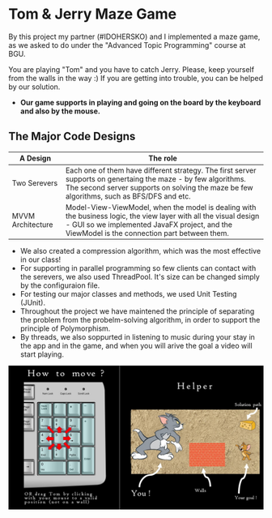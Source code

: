 # Tom & Jerry Maze Game

By this project my partner (#IDOHERSKO) and I implemented a maze game, as we asked to do under the "Advanced Topic Programming" course at BGU.

You are playing "Tom" and you have to catch Jerry. Please, keep yourself from the walls in the way :)
If you are getting into trouble, you can be helped by our solution.

* **Our game supports in playing and going on the board by the keyboard and also by the mouse.**

## The Major Code Designs

| A Design | The role |
| --- | --- |
| Two Serevers | Each one of them have different strategy. The first server supports on genertaing the maze - by few algorithms. The second server supports on solving the maze be few algorithms, such as BFS/DFS and etc. |
| MVVM Architecture | Model-View-ViewModel, when the model is dealing with the business logic, the view layer with all the visual design - GUI so we implemented JavaFX project, and the ViewModel is the connection part between them. |

* We also created a compression algorithm, which was the most effective in our class!
* For supporting in parallel programming so few clients can contact with the serevers, we also used ThreadPool. It's size can be changed simply by the configuraion file.
* For testing our major classes and methods, we used Unit Testing (JUnit).
* Throughout the project we have maintened the principle of separating the problem from the probelm-solving algorithm, in order to support the principle of Polymorphism.
* By threads, we also soppurted in listening to music during your stay in the app and in the game, and when you will arive the goal a video will start playing.

![This is an image](https://github.com/NoaMagrisso/ATP-Project-MazeGame/blob/main/src/main/resources/ImagesFXML/helperScene.jpg)
